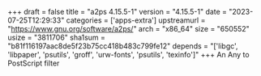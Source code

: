 +++
draft = false
title = "a2ps 4.15.5-1"
version = "4.15.5-1"
date = "2023-07-25T12:29:33"
categories = ['apps-extra']
upstreamurl = "https://www.gnu.org/software/a2ps/"
arch = "x86_64"
size = "650552"
usize = "3811706"
sha1sum = "b81f116197aac8de5f23b75cc418b483c799fe12"
depends = "['libgc', 'libpaper', 'psutils', 'groff', 'urw-fonts', 'psutils', 'texinfo']"
+++
An Any to PostScript filter